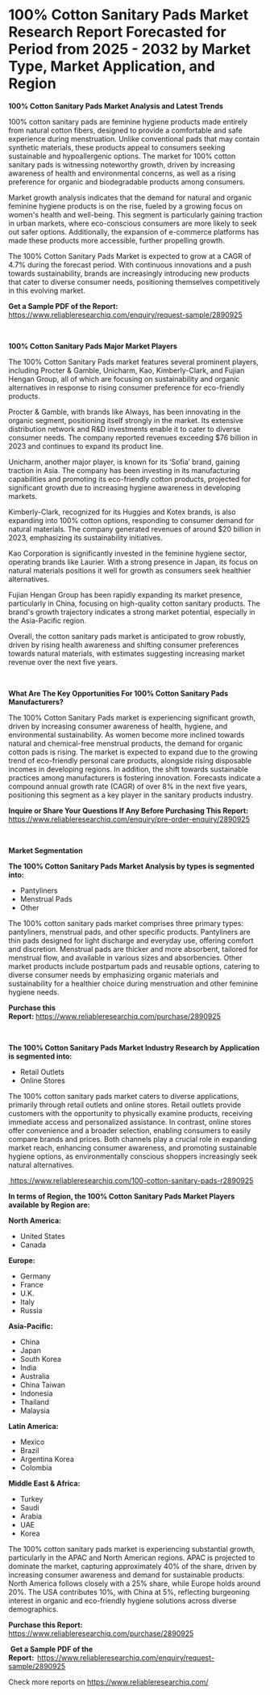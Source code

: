 <p><h1>100% Cotton Sanitary Pads Market Research Report Forecasted for Period from 2025 -  2032 by Market Type, Market Application, and Region</h1></p><p><strong>100% Cotton Sanitary Pads Market Analysis and Latest Trends</strong></p>
<p><p>100% cotton sanitary pads are feminine hygiene products made entirely from natural cotton fibers, designed to provide a comfortable and safe experience during menstruation. Unlike conventional pads that may contain synthetic materials, these products appeal to consumers seeking sustainable and hypoallergenic options. The market for 100% cotton sanitary pads is witnessing noteworthy growth, driven by increasing awareness of health and environmental concerns, as well as a rising preference for organic and biodegradable products among consumers.</p><p>Market growth analysis indicates that the demand for natural and organic feminine hygiene products is on the rise, fueled by a growing focus on women's health and well-being. This segment is particularly gaining traction in urban markets, where eco-conscious consumers are more likely to seek out safer options. Additionally, the expansion of e-commerce platforms has made these products more accessible, further propelling growth.</p><p>The 100% Cotton Sanitary Pads Market is expected to grow at a CAGR of 4.7% during the forecast period. With continuous innovations and a push towards sustainability, brands are increasingly introducing new products that cater to diverse consumer needs, positioning themselves competitively in this evolving market.</p></p>
<p><strong>Get a Sample PDF of the Report:&nbsp;</strong> <a href="https://www.reliableresearchiq.com/enquiry/request-sample/2890925?utm_campaign=2802&utm_medium=2&utm_source=Github&utm_content=ia&utm_term=14032025&utm_id=100-cotton-sanitary-pads">https://www.reliableresearchiq.com/enquiry/request-sample/2890925</a></p>
<p>&nbsp;</p>
<p><strong>100% Cotton Sanitary Pads Major Market Players</strong></p>
<p><p>The 100% Cotton Sanitary Pads market features several prominent players, including Procter & Gamble, Unicharm, Kao, Kimberly-Clark, and Fujian Hengan Group, all of which are focusing on sustainability and organic alternatives in response to rising consumer preference for eco-friendly products.</p><p>Procter & Gamble, with brands like Always, has been innovating in the organic segment, positioning itself strongly in the market. Its extensive distribution network and R&D investments enable it to cater to diverse consumer needs. The company reported revenues exceeding $76 billion in 2023 and continues to expand its product line.</p><p>Unicharm, another major player, is known for its ‘Sofia’ brand, gaining traction in Asia. The company has been investing in its manufacturing capabilities and promoting its eco-friendly cotton products, projected for significant growth due to increasing hygiene awareness in developing markets.</p><p>Kimberly-Clark, recognized for its Huggies and Kotex brands, is also expanding into 100% cotton options, responding to consumer demand for natural materials. The company generated revenues of around $20 billion in 2023, emphasizing its sustainability initiatives.</p><p>Kao Corporation is significantly invested in the feminine hygiene sector, operating brands like Laurier. With a strong presence in Japan, its focus on natural materials positions it well for growth as consumers seek healthier alternatives.</p><p>Fujian Hengan Group has been rapidly expanding its market presence, particularly in China, focusing on high-quality cotton sanitary products. The brand's growth trajectory indicates a strong market potential, especially in the Asia-Pacific region.</p><p>Overall, the cotton sanitary pads market is anticipated to grow robustly, driven by rising health awareness and shifting consumer preferences towards natural materials, with estimates suggesting increasing market revenue over the next five years.</p></p>
<p>&nbsp;</p>
<p><strong>What Are The Key Opportunities For 100% Cotton Sanitary Pads Manufacturers?</strong></p>
<p><p>The 100% Cotton Sanitary Pads market is experiencing significant growth, driven by increasing consumer awareness of health, hygiene, and environmental sustainability. As women become more inclined towards natural and chemical-free menstrual products, the demand for organic cotton pads is rising. The market is expected to expand due to the growing trend of eco-friendly personal care products, alongside rising disposable incomes in developing regions. In addition, the shift towards sustainable practices among manufacturers is fostering innovation. Forecasts indicate a compound annual growth rate (CAGR) of over 8% in the next five years, positioning this segment as a key player in the sanitary products industry.</p></p>
<p><strong>Inquire or Share Your Questions If Any Before Purchasing This Report:</strong> <a href="https://www.reliableresearchiq.com/enquiry/pre-order-enquiry/2890925?utm_campaign=2802&utm_medium=2&utm_source=Github&utm_content=ia&utm_term=14032025&utm_id=100-cotton-sanitary-pads">https://www.reliableresearchiq.com/enquiry/pre-order-enquiry/2890925</a></p>
<p>&nbsp;</p>
<p><strong>Market Segmentation</strong></p>
<p><strong>The 100% Cotton Sanitary Pads Market Analysis by types is segmented into:</strong></p>
<p><ul><li>Pantyliners</li><li>Menstrual Pads</li><li>Other</li></ul></p>
<p><p>The 100% cotton sanitary pads market comprises three primary types: pantyliners, menstrual pads, and other specific products. Pantyliners are thin pads designed for light discharge and everyday use, offering comfort and discretion. Menstrual pads are thicker and more absorbent, tailored for menstrual flow, and available in various sizes and absorbencies. Other market products include postpartum pads and reusable options, catering to diverse consumer needs by emphasizing organic materials and sustainability for a healthier choice during menstruation and other feminine hygiene needs.</p></p>
<p><strong>Purchase this Report:&nbsp;</strong><a href="https://www.reliableresearchiq.com/purchase/2890925?utm_campaign=2802&utm_medium=2&utm_source=Github&utm_content=ia&utm_term=14032025&utm_id=100-cotton-sanitary-pads">https://www.reliableresearchiq.com/purchase/2890925</a></p>
<p>&nbsp;</p>
<p><strong>The 100% Cotton Sanitary Pads Market Industry Research by Application is segmented into:</strong></p>
<p><ul><li>Retail Outlets</li><li>Online Stores</li></ul></p>
<p><p>The 100% cotton sanitary pads market caters to diverse applications, primarily through retail outlets and online stores. Retail outlets provide customers with the opportunity to physically examine products, receiving immediate access and personalized assistance. In contrast, online stores offer convenience and a broader selection, enabling consumers to easily compare brands and prices. Both channels play a crucial role in expanding market reach, enhancing consumer awareness, and promoting sustainable hygiene options, as environmentally conscious shoppers increasingly seek natural alternatives.</p></p>
<p><a href="https://www.reliableresearchiq.com/100-cotton-sanitary-pads-r2890925?utm_campaign=2802&utm_medium=2&utm_source=Github&utm_content=ia&utm_term=14032025&utm_id=100-cotton-sanitary-pads">&nbsp;https://www.reliableresearchiq.com/100-cotton-sanitary-pads-r2890925</a></p>
<p><strong>In terms of Region, the 100% Cotton Sanitary Pads Market Players available by Region are:</strong></p>
<p>
    <p> <strong> North America: </strong>
        <ul>
            <li>United States</li>
            <li>Canada</li>
        </ul>
        </p> 
    <p> <strong> Europe: </strong>
        <ul>
            <li>Germany</li>
            <li>France</li>
            <li>U.K.</li>
            <li>Italy</li>
            <li>Russia</li>
        </ul>
        </p> 
    <p> <strong> Asia-Pacific: </strong>
        <ul>
            <li>China</li>
            <li>Japan</li>
            <li>South Korea</li>
            <li>India</li>
            <li>Australia</li>
            <li>China Taiwan</li>
            <li>Indonesia</li>
            <li>Thailand</li>
            <li>Malaysia</li>
        </ul>
        </p> 
    <p> <strong> Latin America: </strong>
        <ul>
            <li>Mexico</li>
            <li>Brazil</li>
            <li>Argentina Korea</li>
            <li>Colombia</li>
        </ul>
        </p> 
    <p> <strong> Middle East & Africa: </strong>
        <ul>
            <li>Turkey</li>
            <li>Saudi</li>
            <li>Arabia</li>
            <li>UAE</li>
            <li>Korea</li>
        </ul>
    </p>
    </p>
<p><p>The 100% cotton sanitary pads market is experiencing substantial growth, particularly in the APAC and North American regions. APAC is projected to dominate the market, capturing approximately 40% of the share, driven by increasing consumer awareness and demand for sustainable products. North America follows closely with a 25% share, while Europe holds around 20%. The USA contributes 10%, with China at 5%, reflecting burgeoning interest in organic and eco-friendly hygiene solutions across diverse demographics. </p></p>
<p><strong>Purchase this Report: </strong><a href="https://www.reliableresearchiq.com/purchase/2890925?utm_campaign=2802&utm_medium=2&utm_source=Github&utm_content=ia&utm_term=14032025&utm_id=100-cotton-sanitary-pads">https://www.reliableresearchiq.com/purchase/2890925</a></p>
<p>&nbsp;<strong>Get a Sample PDF of the Report:&nbsp;&nbsp;</strong><a href="https://www.reliableresearchiq.com/enquiry/request-sample/2890925?utm_campaign=2802&utm_medium=2&utm_source=Github&utm_content=ia&utm_term=14032025&utm_id=100-cotton-sanitary-pads">https://www.reliableresearchiq.com/enquiry/request-sample/2890925</a></p>
<p><strong></strong></p>
<p>Check more reports on <a href="https://www.reliableresearchiq.com/?utm_campaign=2802&utm_medium=2&utm_source=Github&utm_content=ia&utm_term=14032025&utm_id=100-cotton-sanitary-pads">https://www.reliableresearchiq.com/</a></p>